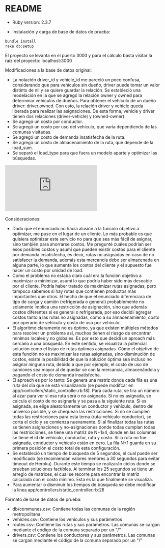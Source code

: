 # README

* Ruby version: 2.3.7

* Instalación y carga de base de datos de prueba:
```shell
bundle install
rake db:setup
```

El proyecto se levanta en el puerto 3000 y para el cálculo basta visitar la raíz del proyecto: localhost:3000

Modificaciones a la base de datos original:
* La notación driver_id y vehicle_id me pareció un poco confusa, considerando que para vehículos sin dueño, driver puede tomar un valor distinto de nil y se quiere guardar la relación. Se estableció una modelación en la que se agregó la relación owner y owned para determinar vehículos de dueños. Para obtener el vehículo de un dueño driver: driver.owned. Con esto, la relación driver y vehicle queda liberada para realizar las asignaciones. De esta forma, vehicle y driver tienen dos relaciones (driver-vehicle) y (owned-owner).
* Se agregó un costo por conductor.
* Se agregó un costo por uso del vehículo, que varía dependiendo de las comunas visitadas.
* Se agregó un costo de demanda insatisfecha de la ruta.
* Se agregó un costo de almacenamiento de la ruta, que depende de la load_sum.
* Se separó el load_type para que fuera un modelo aparte y optimizar las búsquedas.

![Imagen del modelo de datos](https://github.com/nschmidtg/desafio_routing/blob/master/erd.pdf)

Consideraciones:
* Dado que el enunciado no hacia alusión a la función objetivo a optimizar, me puse en el lugar de un cliente. Lo más probable es que quisiera optimizar este servicio no para que sea más fácil de asignar, sino también para ahorrarse costos. Me pregunté cuáles podrían ser esos posibles costos y asumí que pueden existir costos para el cliente por demanda insatisfecha, es decir, rutas no asignadas en caso de no satisfacer la demanda, además esta mercancía debe ser almacenada en alguna parte, lo que aumenta los costos del cliente y el supuesto fue hacer un costo por unidad de load.
* Como el problema no estaba claro cuál era la función objetivo a maximizar o minimizar, asumí lo que podría haber sido más deseable por el cliente. Podría haber tratado de maximizar rutas asignadas, pero tampoco sabemos si hay rutas que contienen productos más importantes que otros. El hecho de que el enunciado diferenciara de tipo de carga y camión (refrigerada o general) probablemente no solamente implica una restricción de asignación, sino que además costos diferentes si es general o refrigerada, por eso decidií agregar costos tanto a las rutas no asignadas, como a su almacenamiento, costo por operario de vehículo y costo de uso por vehículo.
* El algoritmo claramente no es óptimo, ya que exísten múltiples métodos para resolver un problema así, muchos tienen el riesgo de encontrar mínimos locales y no globales. Es por esto que decidí un aproach más cercano a una búsqueda. En este sentido, se visualiza la potencial solución como el listao de rutas óptimas asignadas. Cómo el objetivo de esta función no es maximizar las rutas asignadas, sino disminución de costos, existe la posibilidad de que la solución óptima sea incluso no asignar ninguna ruta, debido a que por ejemplo, el costo de uso de camiones sea mayor al de quedar se con la mercancía, almacenándola y pagando el costo de demanda insatisfecha.
* El aproach es por lo tanto: Se genera una matriz donde cada fila es una ruta del día que se está visualizando (se puede modifcar en app/controllers/static_controller.rb:18). Para cada ruta, se tira un número al azar para ver si esa ruta será o no asignada. Si no es asignada, se calcula el costo de no asignarla y se pasa a la siguiente ruta. Si es asignada, se elige aleatoriamente un conductor y vehículo, dentro del universo posible, y se chequean las restricciones. Si no se cumplen todas las restricciones para esta terna (ruta-vehículo-conductor), se corta el ciclo y se comienza nuevamente.
Si al finalizar todas las rutas se tienen asignaciones y no-asignaciones donde todas cumplan todas las restricciones, se tiene una matriz de N+1x4, donde en las columnas se tiene el id de vehículo, conductor, ruta y costo. Si la ruta no fue asignada, conductor y vehículo están en cero. La fila N+1 guarda en su primera posición el costo total de esta configuración.
* Se estableció un tiempo de búsqueda de 5 segundos, el cual puede ser modificado (se recomiendan valores menores a 30 segundos para evitar timeout de Heroku). Durante este tiempo se realizarán ciclos donde se prueban soluciones factibles. Al terminar los 25 segundos se tiene un arreglo de matrices, el cual se recorre para encontrar la matriz calculada con el costo mínimo. Esta es la que finalmente se visualiza.
* Para aumentar o disminuir los tiempos de búsqueda se debe modificar la línea app/controllers/static_controller.rb:28


Formato de base de datos de prueba:
* db/communes.csv: Contiene todas las comunas de la región metropolitana
* vehicles.csv: Contiene los vehículos y sus parámetros
* routes.csv: Contiene las rutas y sus parámetros. Las comunas se cargan mediante el código de la comuna separado por un "/"
* drivers.csv: Contiene los conductores y sus parámetros. Las comunas se cargan mediante el código de la comuna separado por un "/"
